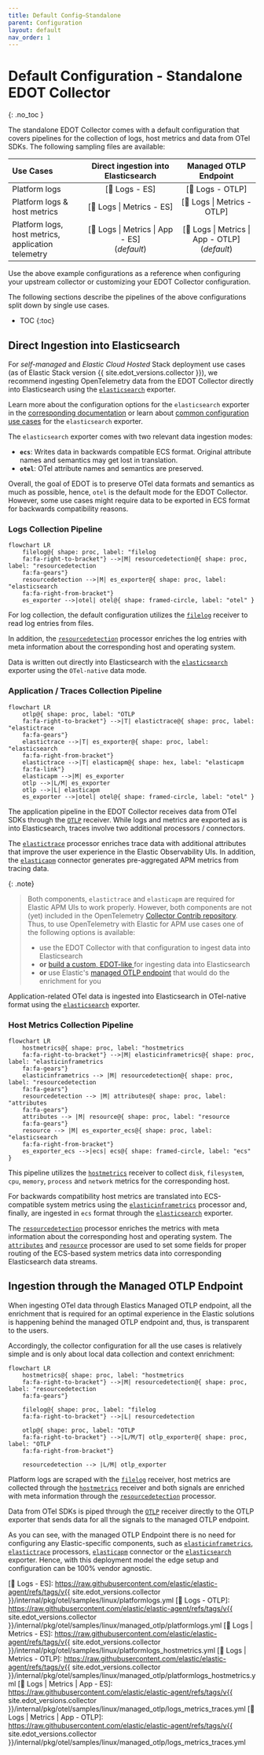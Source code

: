 ```yaml
---
title: Default Config—Standalone
parent: Configuration
layout: default
nav_order: 1
---
```


# Default Configuration - Standalone EDOT Collector
{: .no_toc }

The standalone EDOT Collector comes with a default configuration that covers pipelines for the collection of logs, host metrics and data from OTel SDKs.
The following sampling files are available:

| Use Cases | Direct ingestion into Elasticsearch | Managed OTLP Endpoint |
|:---|:---:|:---:|
| Platform logs | [📄 Logs - ES] | [📄 Logs - OTLP] |
| Platform logs & host metrics | [📄 Logs &#124; Metrics - ES] | [📄 Logs &#124; Metrics - OTLP] |
| Platform logs, host metrics,<br>application telemetry | [📄 Logs &#124; Metrics &#124; App - ES]<br>(*default*) | [📄 Logs &#124; Metrics &#124; App - OTLP]<br>(*default*) |

Use the above example configurations as a reference when configuring your upstream collector or customizing your EDOT Collector configuration.

The following sections describe the pipelines of the above configurations split down by single use cases.

- TOC
{:toc}

## Direct Ingestion into Elasticsearch

For *self-managed* and *Elastic Cloud Hosted* Stack deployment use cases (as of Elastic Stack version {{ site.edot_versions.collector }}), we recommend ingesting OpenTelemetry data
from the EDOT Collector directly into Elasticsearch using the [`elasticsearch`] exporter. 

Learn more about the configuration options for the `elasticsearch` exporter in the [corresponding documentation](https://github.com/open-telemetry/opentelemetry-collector-contrib/blob/main/exporter/elasticsearchexporter/README.md#configuration-options) or learn about [common configuration use cases](./configure-data-ingestion) for the `elasticsearch` exporter.

The `elasticsearch` exporter comes with two relevant data ingestion modes:

- **`ecs`**: Writes data in backwards compatible ECS format. Original attribute names and semantics may get lost in translation.
- **`otel`**: OTel attribute names and semantics are preserved.

Overall, the goal of EDOT is to preserve OTel data formats and semantics as much as possible, hence, `otel` is the default mode for the EDOT Collector.
However, some use cases might require data to be exported in ECS format for backwards compatibility reasons.

### Logs Collection Pipeline

```mermaid
flowchart LR
    filelog@{ shape: proc, label: "filelog
    fa:fa-right-to-bracket"} -->|M| resourcedetection@{ shape: proc, label: "resourcedetection
    fa:fa-gears"}
    resourcedetection -->|M| es_exporter@{ shape: proc, label: "elasticsearch
    fa:fa-right-from-bracket"}
    es_exporter -->|otel| otel@{ shape: framed-circle, label: "otel" }
```

For log collection, the default configuration utilizes the [`filelog`] receiver to read log entries from files. 

In addition, the [`resourcedetection`] processor enriches the log entries with meta information about the corresponding host and operating system.

Data is written out directly into Elasticsearch with the [`elasticsearch`] exporter using the `OTel-native` data mode.

### Application / Traces Collection Pipeline

```mermaid
flowchart LR
    otlp@{ shape: proc, label: "OTLP
    fa:fa-right-to-bracket"} -->|T| elastictrace@{ shape: proc, label: "elastictrace
    fa:fa-gears"}
    elastictrace -->|T| es_exporter@{ shape: proc, label: "elasticsearch
    fa:fa-right-from-bracket"}
    elastictrace -->|T| elasticapm@{ shape: hex, label: "elasticapm
    fa:fa-link"}
    elasticapm -->|M| es_exporter
    otlp -->|L/M| es_exporter
    otlp -->|L| elasticapm
    es_exporter -->|otel| otel@{ shape: framed-circle, label: "otel" }
```

The application pipeline in the EDOT Collector receives data from OTel SDKs through the [`OTLP`] receiver. While logs and metrics are exported as is into Elasticsearch, traces involve two additional processors / connectors.

The [`elastictrace`] processor enriches trace data with additional attributes that improve the user experience in the Elastic Observability UIs. In addition, the [`elasticapm`] connector generates pre-aggregated APM metrics from tracing data.

{: .note}
> Both components, `elastictrace` and `elasticapm` are required for Elastic APM UIs to work properly. However, both components are not (yet) included in the OpenTelemetry [Collector Contrib repository](https://github.com/open-telemetry/opentelemetry-collector-contrib). Thus, to use OpenTelemetry with Elastic for APM use cases one of the following options is available:
>
> * use the EDOT Collector with that configuration to ingest data into Elasticsearch
> * **or** [build a custom, EDOT-like ](../custom-collector) for ingesting data into Elasticsearch
> * **or** use Elastic's [managed OTLP endpoint](../../quickstart/serverless/index) that would do the enrichment for you

Application-related OTel data is ingested into Elasticsearch in OTel-native format using the [`elasticsearch`] exporter.

### Host Metrics Collection Pipeline

```mermaid
flowchart LR
    hostmetrics@{ shape: proc, label: "hostmetrics
    fa:fa-right-to-bracket"} -->|M| elasticinframetrics@{ shape: proc, label: "elasticinframetrics
    fa:fa-gears"}
    elasticinframetrics --> |M| resourcedetection@{ shape: proc, label: "resourcedetection
    fa:fa-gears"}
    resourcedetection --> |M| attributes@{ shape: proc, label: "attributes
    fa:fa-gears"}
    attributes --> |M| resource@{ shape: proc, label: "resource
    fa:fa-gears"}
    resource --> |M| es_exporter_ecs@{ shape: proc, label: "elasticsearch
    fa:fa-right-from-bracket"}
    es_exporter_ecs -->|ecs| ecs@{ shape: framed-circle, label: "ecs" }
```

This pipeline utilizes the [`hostmetrics`] receiver to collect `disk`, `filesystem`, `cpu`, `memory`, `process` and `network` metrics for the corresponding host.

For backwards compatibility host metrics are translated into ECS-compatible system metrics using the [`elasticinframetrics`] processor and, finally, are ingested in `ecs` format through the [`elasticsearch`] exporter.

The [`resourcedetection`] processor enriches the metrics with meta information about the corresponding host and operating system.
The [`attributes`] and [`resource`] processor are used to set some fields for proper routing of the ECS-based system metrics data into corresponding Elasticsearch data streams.

## Ingestion through the Managed OTLP Endpoint

When ingesting OTel data through Elastics Managed OTLP endpoint, all the enrichment that is required for an optimal experience in the Elastic solutions is happening behind the
managed OTLP endpoint and, thus, is transparent to the users. 

Accordingly, the collector configuration for all the use cases is relatively simple and is only about local data collection and context enrichment:

```mermaid
flowchart LR
    hostmetrics@{ shape: proc, label: "hostmetrics
    fa:fa-right-to-bracket"} -->|M| resourcedetection@{ shape: proc, label: "resourcedetection
    fa:fa-gears"}

    filelog@{ shape: proc, label: "filelog
    fa:fa-right-to-bracket"} -->|L| resourcedetection

    otlp@{ shape: proc, label: "OTLP
    fa:fa-right-to-bracket"} -->|L/M/T| otlp_exporter@{ shape: proc, label: "OTLP
    fa:fa-right-from-bracket"}

    resourcedetection --> |L/M| otlp_exporter
```

Platform logs are scraped with the [`filelog`] receiver, host metrics are collected through the [`hostmetrics`] receiver and both signals are enriched with meta information through the [`resourcedetection`] processor.

Data from OTel SDKs is piped through the [`OTLP`] receiver directly to the OTLP exporter that sends data for all the signals to the managed OTLP endpoint.

As you can see, with the managed OTLP Endpoint there is no need for configuring any Elastic-specific components, such as [`elasticinframetrics`], [`elastictrace`] processors, [`elasticapm`] connector or the [`elasticsearch`] exporter. Hence, with this deployment model the edge setup and configuration can be 100% vendor agnostic.

[`attributes`]: https://github.com/open-telemetry/opentelemetry-collector-contrib/tree/main/processor/attributesprocessor
[`filelog`]: https://github.com/open-telemetry/opentelemetry-collector-contrib/tree/main/receiver/filelogreceiver
[`hostmetrics`]: https://github.com/open-telemetry/opentelemetry-collector-contrib/tree/main/receiver/hostmetricsreceiver
[`elasticsearch`]: https://github.com/open-telemetry/opentelemetry-collector-contrib/tree/main/exporter/elasticsearchexporter
[`elasticinframetrics`]: https://github.com/elastic/opentelemetry-collector-components/tree/main/processor/elasticinframetricsprocessor
[`elastictrace`]: https://github.com/elastic/opentelemetry-collector-components/tree/main/processor/elastictraceprocessor
[`elasticapm`]: https://github.com/elastic/opentelemetry-collector-components/tree/main/connector/elasticapmconnector
[`resource`]: https://github.com/open-telemetry/opentelemetry-collector-contrib/tree/main/processor/resourceprocessor
[`resourcedetection`]: https://github.com/open-telemetry/opentelemetry-collector-contrib/tree/main/processor/resourcedetectionprocessor
[`OTLP`]: https://github.com/open-telemetry/opentelemetry-collector/tree/main/receiver/otlpreceiver
[📄 Logs - ES]: https://raw.githubusercontent.com/elastic/elastic-agent/refs/tags/v{{ site.edot_versions.collector }}/internal/pkg/otel/samples/linux/platformlogs.yml
[📄 Logs - OTLP]: https://raw.githubusercontent.com/elastic/elastic-agent/refs/tags/v{{ site.edot_versions.collector }}/internal/pkg/otel/samples/linux/managed_otlp/platformlogs.yml
[📄 Logs &#124; Metrics - ES]: https://raw.githubusercontent.com/elastic/elastic-agent/refs/tags/v{{ site.edot_versions.collector }}/internal/pkg/otel/samples/linux/platformlogs_hostmetrics.yml
[📄 Logs &#124; Metrics - OTLP]: https://raw.githubusercontent.com/elastic/elastic-agent/refs/tags/v{{ site.edot_versions.collector }}/internal/pkg/otel/samples/linux/managed_otlp/platformlogs_hostmetrics.yml
[📄 Logs &#124; Metrics &#124; App - ES]: https://raw.githubusercontent.com/elastic/elastic-agent/refs/tags/v{{ site.edot_versions.collector }}/internal/pkg/otel/samples/linux/managed_otlp/logs_metrics_traces.yml
[📄 Logs &#124; Metrics &#124; App - OTLP]: https://raw.githubusercontent.com/elastic/elastic-agent/refs/tags/v{{ site.edot_versions.collector }}/internal/pkg/otel/samples/linux/managed_otlp/logs_metrics_traces.yml